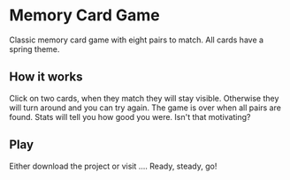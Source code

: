 # Memory Card Game

Classic memory card game with eight pairs to match. All cards have a spring theme.

## How it works

Click on two cards, when they match they will stay visible. Otherwise they will turn around and you can try again. The game is over when all pairs are found. Stats will tell you how good you were. Isn't that motivating?

## Play

Either download the project or visit ....
Ready, steady, go!

